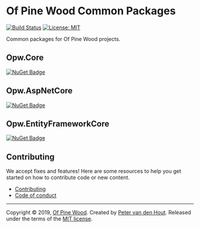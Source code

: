 # Of Pine Wood Common Packages

[![Build Status](https://dev.azure.com/ofpinewood/Of%20Pine%20Wood/_apis/build/status/ofpinewood.opw-common?branchName=master)](https://dev.azure.com/ofpinewood/Of%20Pine%20Wood/_build/latest?definitionId=9&branchName=master)
[![License: MIT](https://img.shields.io/github/license/ofpinewood/opw-common.svg)](https://github.com/ofpinewood/opw-common/blob/master/LICENSE)

Common packages for Of Pine Wood projects.

## Opw.Core
[![NuGet Badge](https://img.shields.io/nuget/v/Opw.Core.svg)](https://www.nuget.org/packages/Opw.Core/)

## Opw.AspNetCore
[![NuGet Badge](https://img.shields.io/nuget/v/Opw.AspNetCore.svg)](https://www.nuget.org/packages/Opw.AspNetCore/)

## Opw.EntityFrameworkCore
[![NuGet Badge](https://img.shields.io/nuget/v/Opw.EntityFrameworkCore.svg)](https://www.nuget.org/packages/Opw.EntityFrameworkCore/)

## Contributing
We accept fixes and features! Here are some resources to help you get started on how to contribute code or new content.

* [Contributing](https://github.com/ofpinewood/opw-common/blob/master/CONTRIBUTING.md)
* [Code of conduct](https://github.com/ofpinewood/opw-common/blob/master/CODE_OF_CONDUCT.md)

---
Copyright &copy; 2019, [Of Pine Wood](http://ofpinewood.com).
Created by [Peter van den Hout](http://ofpinewood.com).
Released under the terms of the [MIT license](https://github.com/ofpinewood/opw-common/blob/master/LICENSE).
